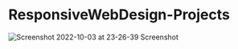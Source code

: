# ResponsiveWebDesign-Projects
![Screenshot 2022-10-03 at 23-26-39 Screenshot](https://user-images.githubusercontent.com/105599585/193704937-98aac8e2-ed6c-4063-bc2a-6e99f0d980cd.png)
